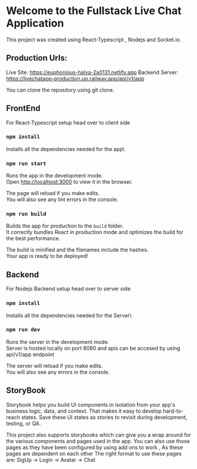 
# Welcome to the Fullstack Live Chat Application

This project was created using React-Typescript , Nodejs and Socket.io.

## Production Urls:

Live Site: https://euphonious-halva-2a0131.netlify.app
Backend Server: https://livechatapp-production.up.railway.app/api/v1/app

You can clone the repository using git clone.

## FrontEnd

For React-Typescript setup head over to client side 

### `npm install`

Installs all the dependencies needed for the app\

### `npm run start`

Runs the app in the development mode.\
Open [http://localhost:3000](http://localhost:3000) to view it in the browser.

The page will reload if you make edits.\
You will also see any lint errors in the console.

### `npm run build`

Builds the app for production to the `build` folder.\
It correctly bundles React in production mode and optimizes the build for the best performance.

The build is minified and the filenames include the hashes.\
Your app is ready to be deployed!

## Backend

For Nodejs Backend setup head over to server side 

### `npm install`

Installs all the dependencies needed for the Server\

### `npm run dev`

Runs the server in the development mode.\
Server is hosted locally on port 8080 and apis can be accesed by using api/v1/app endpoint

The server will reload if you make edits.\
You will also see any errors in the console.


## StoryBook

Storybook helps you build UI components in isolation from your app's business logic, data, and context. That makes it easy to develop hard-to-reach states. Save these UI states as stories to revisit during development, testing, or QA.

This project also supports storybooks which can give you a wrap around for the various components and pages used in the app.
You can also use those pages as they have been configured by using add ons to work , As these pages are dependent on each other 
The right format to use these pages are: SigUp -> Login -> Avatar -> Chat
